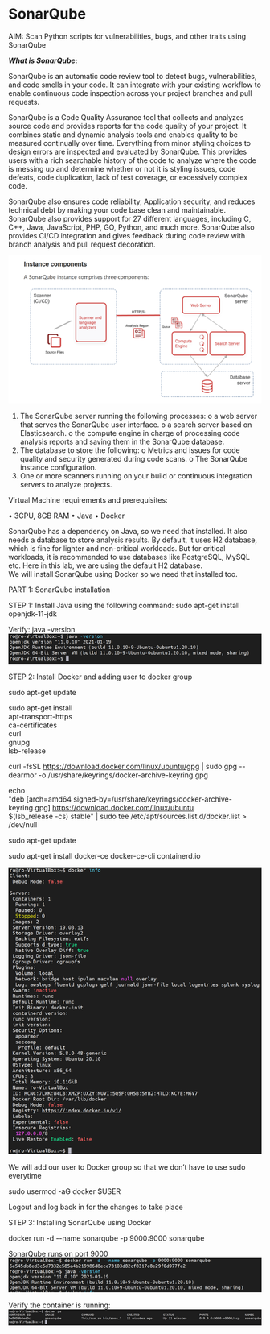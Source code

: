 # SonarQube

AIM: Scan Python scripts for vulnerabilities, bugs, and other traits using SonarQube

***What is SonarQube:***

SonarQube is an automatic code review tool to detect bugs, vulnerabilities, and code smells in your code. It can integrate with your existing workflow to enable continuous code inspection across your project branches and pull requests.

SonarQube is a Code Quality Assurance tool that collects and analyzes source code and provides reports for the code quality of your project. It combines static and dynamic analysis tools and enables quality to be measured continually over time. Everything from minor styling choices to design errors are inspected and evaluated by SonarQube. This provides users with a rich searchable history of the code to analyze where the code is messing up and determine whether or not it is styling issues, code defeats, code duplication, lack of test coverage, or excessively complex code. 

SonarQube also ensures code reliability, Application security, and reduces technical debt by making your code base clean and maintainable. SonarQube also provides support for 27 different languages, including C, C++, Java, JavaScript, PHP, GO, Python, and much more. SonarQube also provides CI/CD integration and gives feedback during code review with branch analysis and pull request decoration.

![picture1](https://github.com/roshnii20/SonarQube/blob/main/pictures/Picture1.png)

1.	The SonarQube server running the following processes:
   o	a web server that serves the SonarQube user interface.
   o	a search server based on Elasticsearch.
   o	the compute engine in charge of processing code analysis reports and saving them in the SonarQube database.
2.	The database to store the following:
   o	Metrics and issues for code quality and security generated during code scans.
   o	The SonarQube instance configuration.
3.	One or more scanners running on your build or continuous integration servers to analyze projects.


Virtual Machine requirements and prerequisites:

•	3CPU, 8GB RAM
•	Java
•	Docker

SonarQube has a dependency on Java, so we need that installed. 
It also needs a database to store analysis results. By default, it uses H2 database, which is fine for lighter and non-critical workloads. But for critical workloads, it is recommended to use databases like PostgreSQL, MySQL etc. 
Here in this lab, we are using the default H2 database.  
We will install SonarQube using Docker so we need that installed too.


PART 1: SonarQube installation

STEP 1: Install Java using the following command:
sudo apt-get install openjdk-11-jdk

Verify: java -version
![picture2](https://github.com/roshnii20/SonarQube/blob/main/pictures/Picture2.png)

STEP 2: Install Docker and adding user to docker group

sudo apt-get update

sudo apt-get install \
    apt-transport-https \
    ca-certificates \
    curl \
    gnupg \
    lsb-release

curl -fsSL https://download.docker.com/linux/ubuntu/gpg | sudo gpg --dearmor -o /usr/share/keyrings/docker-archive-keyring.gpg

echo \
  "deb [arch=amd64 signed-by=/usr/share/keyrings/docker-archive-keyring.gpg] https://download.docker.com/linux/ubuntu \
  $(lsb_release -cs) stable" | sudo tee /etc/apt/sources.list.d/docker.list > /dev/null


sudo apt-get update

sudo apt-get install docker-ce docker-ce-cli containerd.io

![picture3](https://github.com/roshnii20/SonarQube/blob/main/pictures/Picture3.png)

We will add our user to Docker group so that we don’t have to use sudo everytime

sudo usermod -aG docker $USER

Logout and log back in for the changes to take place

STEP 3: Installing SonarQube using Docker

docker run -d --name sonarqube -p 9000:9000 sonarqube

SonarQube runs on port 9000
![picture4](https://github.com/roshnii20/SonarQube/blob/main/pictures/Picture4.png)

Verify the container is running:
![picture5](https://github.com/roshnii20/SonarQube/blob/main/pictures/Picture5.png)

